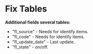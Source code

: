 # Fix Tables

**Additional fields several tables:**
  - "fl_source" - Needs for identify items.
  - "fl_code" - Needs for identify items.
  - "fl_update_date" - Last update.
  - "fl_state" - on/off.